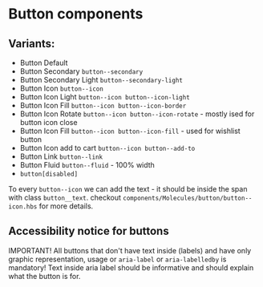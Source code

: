 # Button components

## Variants:
* Button Default
* Button Secondary `button--secondary`
* Button Secondary Light `button--secondary-light`
* Button Icon `button--icon`
* Button Icon Light `button--icon button--icon-light`
* Button Icon Fill `button--icon button--icon-border`
* Button Icon Rotate `button--icon button--icon-rotate` - mostly ised for button icon close
* Button Icon Fill `button--icon button--icon-fill` - used for wishlist button
* Button Icon add to cart `button--icon button--add-to`
* Button Link `button--link`
* Button Fluid `button--fluid` - 100% width
* `button[disabled]`

To every `button--icon` we can add the text - it should be inside the span with class `button__text`. checkout `components/Molecules/button/button--icon.hbs` for more details.

## Accessibility notice for buttons

IMPORTANT! All buttons that don't have text inside (labels) and have only graphic representation, usage or `aria-label` or `aria-labelledby` is mandatory! Text inside aria label should be informative and should explain what the button is for.
